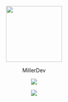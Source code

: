 <p align="center">  
<img src="https://cdn.discordapp.com/attachments/892998910925238332/1178848307552980992/Png_M_PFP_-_Circle.png?ex=6577a30a&is=65652e0a&hm=c83b33eb50700146e7c0f93ab676e2567980a95f7f7897345101ea0a13c68e25&" width="150" height="150" >
</p>
<p align="center">
    MillerDev
<p align="center">  
<img src="https://komarev.com/ghpvc/?username=Miller-Dev1&color=grey">
</p>
    <p align="center">
  <img src="https://discord.c99.nl/widget/theme-4/1161932298963386459.png"/>
</p>

<p align="center">
    <!-- <a href="https://discord.gg/outlawdevelopment">Outlaw Development</a>
    <a href="https://discord.gg/lawrld">LA World RP</a> -->
